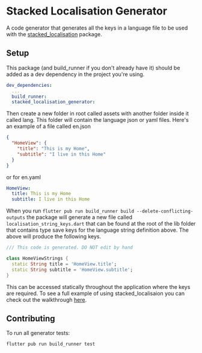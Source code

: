 # Stacked Localisation Generator

A code generator that generates all the keys in a language file to be used with the [stacked_localisation](https://github.com/FilledStacks/stacked/tree/master/packages/stacked_localisation/stacked_localisation) package.

## Setup

This package (and build_runner if you don't already have it) should be added as a dev dependency in the project you're using.

```yaml
dev_dependencies:
  ...
  build_runner:
  stacked_localisation_generator:
```

Then create a new folder in root called assets with another folder inside it called lang. This folder will contain the language json or yaml files. Here's an example of a file called en.json

```json
{
  "HomeView": {
    "title": "This is my Home",
    "subtitle": "I live in this Home"
  }
}
```

or for en.yaml

```yaml
HomeView:
  title: This is my Home
  subtitle: I live in this Home
```

When you run `flutter pub run build_runner build --delete-conflicting-outputs` the package will generate a new file called `localisation_string_keys.dart` that can be found at the root of the lib folder that contains type save keys for the language string definition above. The above will produce the following keys.

```dart
/// This code is generated. DO NOT edit by hand

class HomeViewStrings {
  static String title = 'HomeView.title';
  static String subtitle = 'HomeView.subtitle';
}
```

This can be accessed statically throughout the application where the keys are required. To see a full example of using stacked_localisaion you can check out the walkthrough [here](https://github.com/FilledStacks/stacked/tree/master/packages/stacked_localisation/stacked_localisation).

## Contributing

To run all generator tests:

```sh
flutter pub run build_runner test
```
